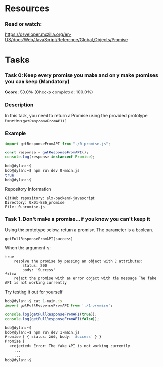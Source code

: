 # Resources

### Read or watch:
https://developer.mozilla.org/en-US/docs/Web/JavaScript/Reference/Global_Objects/Promise
# Tasks

### Task 0: Keep every promise you make and only make promises you can keep (Mandatory)
**Score:** 50.0% (Checks completed: 100.0%)

### Description
In this task, you need to return a Promise using the provided prototype function `getResponseFromAPI()`.

### Example

```javascript
import getResponseFromAPI from "./0-promise.js";

const response = getResponseFromAPI();
console.log(response instanceof Promise);
```
```bash
bob@dylan:~$
bob@dylan:~$ npm run dev 0-main.js
true
bob@dylan:~$
```
Repository Information

    GitHub repository: alx-backend-javascript
    Directory: 0x01-ES6_promise
    File: 0-promise.js


### Task 1. Don't make a promise...if you know you can't keep it

Using the prototype below, return a promise. The parameter is a boolean.

`getFullResponseFromAPI(success)`

When the argument is:

    true
        resolve the promise by passing an object with 2 attributes:
            status: 200
            body: 'Success'
    false
        reject the promise with an error object with the message The fake API is not working currently

Try testing it out for yourself
```javascript
bob@dylan:~$ cat 1-main.js
import getFullResponseFromAPI from './1-promise';

console.log(getFullResponseFromAPI(true));
console.log(getFullResponseFromAPI(false));
```
```bash
bob@dylan:~$ 
bob@dylan:~$ npm run dev 1-main.js 
Promise { { status: 200, body: 'Success' } }
Promise {
  <rejected> Error: The fake API is not working currently
    ...
    ...
bob@dylan:~$ 
```
